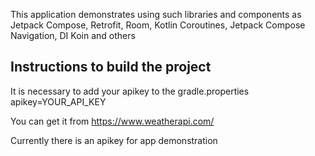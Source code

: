 This application demonstrates using such libraries and components as Jetpack Compose, Retrofit, Room, Kotlin Coroutines, Jetpack Compose Navigation, DI Koin and others

## Instructions to build the project

It is necessary to add your apikey to the gradle.properties
apikey=YOUR_API_KEY

You can get it from https://www.weatherapi.com/

Currently there is an apikey for app demonstration
